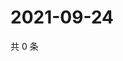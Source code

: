 # 2021-09-24

共 0 条

<!-- BEGIN WEIBO -->
<!-- 最后更新时间 Fri Sep 24 2021 02:11:40 GMT+0800 (China Standard Time) -->

<!-- END WEIBO -->
